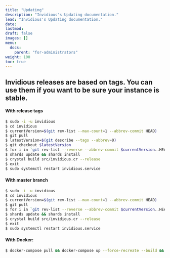 ```yaml
---
title: "Updating"
description: "Invidious's Updating documentation."
lead: "Invidious's Updating documentation."
date:
lastmod:
draft: false
images: []
menu:
  docs:
    parent: "for-administrators"
weight: 100
toc: true
---
```


## Invidious releases are based on tags. You can use them if you want to be sure your instance is stable.

#### With release tags
```bash
$ sudo -i -u invidious
$ cd invidious
$ currentVersion=$(git rev-list --max-count=1 --abbrev-commit HEAD)
$ git pull
$ latestVersion=$(git describe --tags --abbrev=0)
$ git checkout $latestVersion
$ for i in `git rev-list --reverse --abbrev-commit $currentVersion..HEAD` ; do file=./config/migrate-scripts/migrate-db-$i.sh ; [ -f $file ] && $file ; done
$ shards update && shards install
$ crystal build src/invidious.cr --release
$ exit
$ sudo systemctl restart invidious.service
```

#### With master branch
```bash
$ sudo -i -u invidious
$ cd invidious
$ currentVersion=$(git rev-list --max-count=1 --abbrev-commit HEAD)
$ git pull
$ for i in `git rev-list --reverse --abbrev-commit $currentVersion..HEAD` ; do file=./config/migrate-scripts/migrate-db-$i.sh ; [ -f $file ] && $file ; done
$ shards update && shards install
$ crystal build src/invidious.cr --release
$ exit
$ sudo systemctl restart invidious.service
```

#### With Docker:
```bash
$ docker-compose pull && docker-compose up --force-recreate --build && docker image prune -f
```
